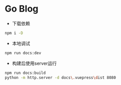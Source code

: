 # Go Blog

- 下载依赖
```sh
npm i -D
```

- 本地调试
```sh
npm run docs:dev
```

- 构建后使用server运行
```sh
npm run docs:build
python -m http.server -d docs\.vuepress\dist 8080
```